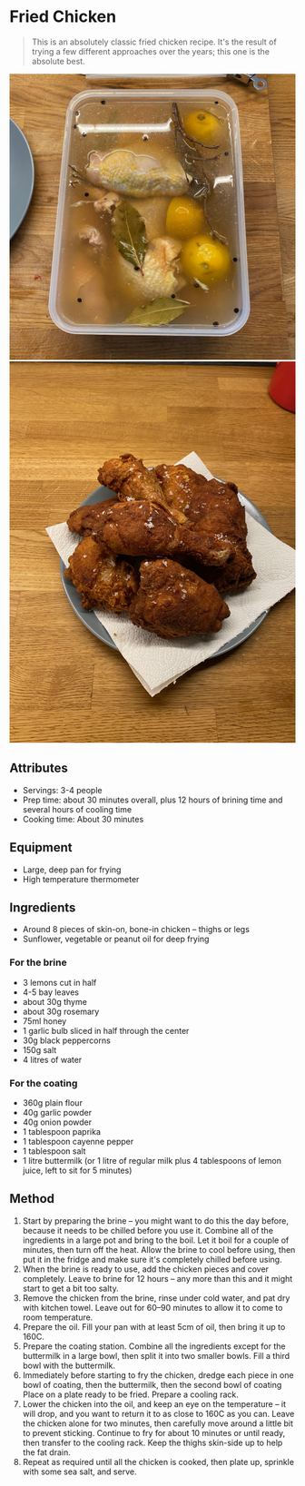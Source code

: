 # Fried Chicken

> This is an absolutely classic fried chicken recipe. It's the result of trying a few different approaches over the years; this one is the absolute best.

![](./fried-chicken-1.jpeg)
![](./fried-chicken-2.jpeg)

## Attributes

- Servings: 3-4 people
- Prep time: about 30 minutes overall, plus 12 hours of brining time and several hours of cooling time
- Cooking time: About 30 minutes

## Equipment

- Large, deep pan for frying
- High temperature thermometer

## Ingredients

- Around 8 pieces of skin-on, bone-in chicken – thighs or legs
- Sunflower, vegetable or peanut oil for deep frying

### For the brine

- 3 lemons cut in half
- 4-5 bay leaves
- about 30g thyme
- about 30g rosemary
- 75ml honey
- 1 garlic bulb sliced in half through the center
- 30g black peppercorns
- 150g salt
- 4 litres of water

### For the coating

- 360g plain flour
- 40g garlic powder
- 40g onion powder
- 1 tablespoon paprika
- 1 tablespoon cayenne pepper
- 1 tablespoon salt
- 1 litre buttermilk (or 1 litre of regular milk plus 4 tablespoons of lemon juice, left to sit for 5 minutes)


## Method

1. Start by preparing the brine – you might want to do this the day before, because it needs to be chilled before you use it. Combine all of the ingredients in a large pot and bring to the boil. Let it boil for a couple of minutes, then turn off the heat. Allow the brine to cool before using, then put it in the fridge and make sure it's completely chilled before using.
2. When the brine is ready to use, add the chicken pieces and cover completely. Leave to brine for 12 hours – any more than this and it might start to get a bit too salty.
3. Remove the chicken from the brine, rinse under cold water, and pat dry with kitchen towel. Leave out for 60–90 minutes to allow it to come to room temperature.
4. Prepare the oil. Fill your pan with at least 5cm of oil, then bring it up to 160C.
5. Prepare the coating station. Combine all the ingredients except for the buttermilk in a large bowl, then split it into two smaller bowls. Fill a third bowl with the buttermilk.
6. Immediately before starting to fry the chicken, dredge each piece in one bowl of coating, then the buttermilk, then the second bowl of coating Place on a plate ready to be fried. Prepare a cooling rack.
7. Lower the chicken into the oil, and keep an eye on the temperature – it will drop, and you want to return it to as close to 160C as you can. Leave the chicken alone for two minutes, then carefully move around a little bit to prevent sticking. Continue to fry for about 10 minutes or until ready, then transfer to the cooling rack. Keep the thighs skin-side up to help the fat drain.
8. Repeat as required until all the chicken is cooked, then plate up, sprinkle with some sea salt, and serve.
